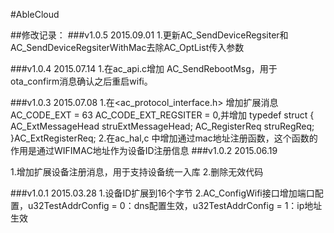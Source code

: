 #AbleCloud


##修改记录：
###v1.0.5 2015.09.01
1.更新AC_SendDeviceRegsiter和AC_SendDeviceRegsiterWithMac去除AC_OptList传入参数

###v1.0.4 2015.07.14
1.在ac_api.c增加 AC_SendRebootMsg，用于ota_confirm消息确认之后重启wifi。


###v1.0.3 2015.07.08
1.在<ac_protocol_interface.h> 增加扩展消息 AC_CODE_EXT = 63 AC_CODE_EXT_REGSITER = 0,并增加 
typedef struct 
{
    AC_ExtMessageHead struExtMessageHead;
    AC_RegisterReq struRegReq;
}AC_ExtRegisterReq;
2.在ac_hal,c 中增加通过mac地址注册函数，这个函数的作用是通过WIFIMAC地址作为设备ID注册信息
###v1.0.2  2015.06.19

1.增加扩展设备注册消息，用于支持设备统一入库
2.删除无效代码

###v1.0.1 2015.03.28
1.设备ID扩展到16个字节
2.AC_ConfigWifi接口增加端口配置，u32TestAddrConfig = 0：dns配置生效，u32TestAddrConfig = 1：ip地址生效 
